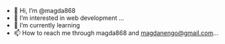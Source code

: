 - 👋 Hi, I’m @magda868
- 👀 I’m interested in web development ...
- 🌱 I’m currently learning 
- 📫 How to reach me through magda868 and magdanengo@gmail.com...

<!---
magda868/magda868 is a ✨ special ✨ repository because its `README.md` (this file) appears on your GitHub profile.
You can click the Preview link to take a look at your changes.
--->
